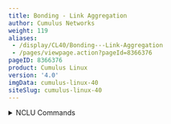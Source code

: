 ```yaml
---
title: Bonding - Link Aggregation
author: Cumulus Networks
weight: 119
aliases:
 - /display/CL40/Bonding---Link-Aggregation
 - /pages/viewpage.action?pageId=8366376
pageID: 8366376
product: Cumulus Linux
version: '4.0'
imgData: cumulus-linux-40
siteSlug: cumulus-linux-40
---
```

<details>

Linux bonding provides a method for aggregating multiple network
interfaces (*slaves*) into a single logical bonded interface (*bond*).
Link aggregation is useful for linear scaling of bandwidth, load
balancing, and failover protection.

Cumulus Linux supports two bonding modes:

  - IEEE 802.3ad link aggregation mode that allows one or more links to
    be aggregated together to form a *link aggregation group* (LAG) so
    that a media access control (MAC) client can treat the group as if
    it were a single link. IEEE 802.3ad link aggregation is the default
    mode.

  - Balance-xor mode, where the bonding of slave interfaces are static
    and all slave interfaces are active for load balancing and fault
    tolerance purposes. This is useful for
    [MLAG](/version/cumulus-linux-40/Layer-2/Multi-Chassis-Link-Aggregation---MLAG)
    deployments.

Cumulus Linux uses version 1 of the LAG control protocol (LACP).

To temporarily bring up a bond even when there is no LACP partner, use
[LACP Bypass](/version/cumulus-linux-40/Layer-2/LACP-Bypass).

## <span>Hash Distribution</span>

Egress traffic through a bond is distributed to a slave based on a
packet hash calculation, providing load balancing over the slaves; many
conversation flows are distributed over all available slaves to load
balance the total traffic. Traffic for a single conversation flow always
hashes to the same slave.

The hash calculation uses packet header data to choose to which slave to
transmit the packet:

  - For IP traffic, IP header source and destination fields are used in
    the calculation.

  - For IP + TCP/UDP traffic, source and destination ports are included
    in the hash calculation.

{{%notice note%}}

In a failover event, the hash calculation is adjusted to steer traffic
over available slaves.

{{%/notice%}}

## <span>Create a Bond</span>

In the example below, the front panel port interfaces swp1 thru swp4 are
slaves in bond0, while swp5 and swp6 are not part of bond0.

{{% imgOld 0 %}}

To create and configure a bond:

<summary>NCLU Commands </summary>

Run the `net add bond` command. The example command below creates a bond
called `bond0` with slaves swp1, swp2, swp3, and swp4:

    cumulus@switch:~$ net add bond bond0 bond slaves swp1-4
    cumulus@switch:~$ net pending
    cumulus@switch:~$ net commit

<summary>Linux Commands </summary>

Edit the `/etc/network/interfaces` file and add a stanza for the bond.
The example below creates a bond called `bond0` with slaves swp1, swp2,
swp3, and swp4:

    cumulus@switch:~$ sudo nanno /etc/network/interfaces
     
    ...
    auto bond0
    iface bond0
        bond-slaves swp1 swp2 swp3 swp4
    ...

Run the `ifreload -a` command to load the new configuration:

    cumulus@switch:~$ ifreload -a

{{%notice note%}}

  - The bond is configured by default in IEEE 802.3ad link aggregation
    mode. To configure the bond in balance-xor mode, see [Configuration
    Parameters](#src-8366376_Bonding-LinkAggregation-bond_mode) below.

  - If the bond is *not* going to become part of a bridge, you need to
    specify an IP address.

  - The name of the bond must be compliant with Linux interface naming
    conventions and unique within the switch.

{{%/notice%}}

When networking is started on the switch, bond0 is created as MASTER and
interfaces swp1 thru swp4 come up in SLAVE mode, as seen in the `ip link
show` command:

    cumulus@switch:~$ ip link show
    ...
     
    3: swp1: <BROADCAST,MULTICAST,SLAVE,UP,LOWER_UP> mtu 1500 qdisc pfifo_fast master bond0 state UP mode DEFAULT qlen 500
        link/ether 44:38:39:00:03:c1 brd ff:ff:ff:ff:ff:ff
    4: swp2: <BROADCAST,MULTICAST,SLAVE,UP,LOWER_UP> mtu 1500 qdisc pfifo_fast master bond0 state UP mode DEFAULT qlen 500
        link/ether 44:38:39:00:03:c1 brd ff:ff:ff:ff:ff:ff
    5: swp3: <BROADCAST,MULTICAST,SLAVE,UP,LOWER_UP> mtu 1500 qdisc pfifo_fast master bond0 state UP mode DEFAULT qlen 500
        link/ether 44:38:39:00:03:c1 brd ff:ff:ff:ff:ff:ff
    6: swp4: <BROADCAST,MULTICAST,SLAVE,UP,LOWER_UP> mtu 1500 qdisc pfifo_fast master bond0 state UP mode DEFAULT qlen 500
        link/ether 44:38:39:00:03:c1 brd ff:ff:ff:ff:ff:ff
     
    ...
     
    55: bond0: <BROADCAST,MULTICAST,MASTER,UP,LOWER_UP> mtu 1500 qdisc noqueue state UP mode DEFAULT
        link/ether 44:38:39:00:03:c1 brd ff:ff:ff:ff:ff:ff

{{%notice note%}}

All slave interfaces within a bond have the same MAC address as the
bond. Typically, the first slave added to the bond donates its MAC
address as the bond MAC address, whereas the MAC addresses of the other
slaves are set to the bond MAC address. The bond MAC address is used as
the source MAC address for all traffic leaving the bond and provides a
single destination MAC address to address traffic to the bond.

{{%/notice%}}

## <span>Configure Bond Options</span>

The configuration options for a bond are are described in the table
below. To configure a bond:

<summary>NCLU Commands </summary>

Run `net add bond <bond-name> bond <option>`. The following example sets
the bond mode for bond01 to `balance-xor`:

    cumulus@switch:~$ net add bond bond1 bond mode balance-xor
    cumulus@switch:~$ net pending
    cumulus@switch:~$ net commit

<summary>Linux Commands </summary>

Edit the `/etc/network/interfaces` file and add the parameter to the
bond stanza, then load the new configuration. The following example sets
the bond mode for bond01 to `balance-xor`:

    cumulus@switch:~$ sudo nanno /etc/network/interfaces
     
    ...
    auto bond1
    iface bond1
        bond-mode balance-xor
        bond-slaves swp1 swp2 swp3 swp4
    ...

Run the `ifreload -a` command to load the new configuration:

    cumulus@switch:~$ ifreload -a

{{%notice note%}}

Each bond configuration option, except for `bond slaves,` is set to the
recommended value by default in Cumulus Linux. Only configure an option
if a different setting is needed. For more information on configuration
values, refer to the [Related
Information](#src-8366376_Bonding-LinkAggregation-related-information)
section below.

{{%/notice%}}

<table>
<colgroup>
<col style="width: 33%" />
<col style="width: 33%" />
<col style="width: 33%" />
</colgroup>
<thead>
<tr class="header">
<th><p>Interfaces File Parameter <span style="color: #36424a;"> </span> <span style="color: #36424a;"> </span> <span style="color: #36424a;"> </span></p></th>
<th><p>NCLU <span style="color: #36424a;"> </span> <span style="color: #36424a;"> </span> <span style="color: #36424a;"> </span> <span style="color: #36424a;"> <span style="color: #36424a;"> </span> <span style="color: #36424a;"> </span> <span style="color: #36424a;"> </span> <span style="color: #36424a;"> </span> <span style="color: #36424a;"> </span> <span style="color: #36424a;"> </span> </span> <span style="color: #36424a;"> </span> <span style="color: #36424a;"> </span> <span style="color: #36424a;"> </span> <span style="color: #36424a;"> </span> <span style="color: #36424a;"> <span style="color: #36424a;"> </span> <span style="color: #36424a;"> <span style="color: #36424a;"> </span> <span style="color: #36424a;"> </span> <span style="color: #36424a;"> </span> </span> </span></p></th>
<th><p>Description</p></th>
</tr>
</thead>
<tbody>
<tr class="odd">
<td><p><code>bond-mode 802.3ad|balance-xor</code></p></td>
<td><p><code>bond mode 802.3ad|balance-xor</code></p></td>
<td><p><span id="src-8366376_Bonding-LinkAggregation-bond_mode"></span><span id="src-8366376_Bonding-LinkAggregation-balance_xor"></span>Cumulus Linux supports IEEE 802.3ad link aggregation mode (<code>802.3ad</code>) and <code>balance-xor</code> mode. The default mode is <code>802.3ad</code>.</p>
<p>{{%notice note%}}</p>
<ul>
<li><p>When you enable <code>balance-xor</code> mode, the bonding of slave interfaces are static and all slave interfaces are active for load balancing and fault tolerance purposes. Packet transmission on the bond is based on the hash policy specified by <code>xmit-hash-policy</code>.</p></li>
<li><p>When using <code>balance-xor</code> mode to dual-connect host-facing bonds in an <a href="/version/cumulus-linux-40/Layer-2/Multi-Chassis-Link-Aggregation---MLAG">MLAG</a> environment, you <strong>must</strong> configure the <code>clag_id</code> parameter on the MLAG bonds and it must be the same on both MLAG switches. Otherwise, the bonds are treated by the MLAG switch pair as single-connected.</p></li>
<li><p>Use <code>balance-xor</code> mode <strong>only</strong> if you cannot use LACP; LACP can detect mismatched link attributes between bond members and can even detect misconnections.</p></li>
</ul>
<p>{{%/notice%}}</p></td>
</tr>
<tr class="even">
<td><p><code>bond-slaves &lt;interface-list&gt;</code></p></td>
<td><p><code>bond slaves &lt;interface-list&gt;</code></p></td>
<td><p>The list of slaves in the bond.</p></td>
</tr>
<tr class="odd">
<td><p><code>bond-miimon</code></p></td>
<td><p><code>bond miimon</code> <code>&lt;value&gt;</code></p></td>
<td><p>Defines how often the link state of each slave is inspected for failures. You can specify a value between 0 and 255. The default value is 100.</p></td>
</tr>
<tr class="even">
<td><p><code>bond-downdelay &lt;value&gt;</code></p></td>
<td><p><code>bond downdelay &lt;milliseconds&gt;</code></p></td>
<td><p>Specifies the time, in milliseconds (between 0 and 65535), to wait before disabling a slave after a link failure is detected. The default value is 0.</p>
<p>This option is only valid for the miimon link monitor. The <code>downdelay</code> value must be a multiple of the miimon value; if not, it is rounded down to the nearest multiple.</p></td>
</tr>
<tr class="odd">
<td><p><code>bond-updelay &lt;milliseconds&gt;</code></p></td>
<td><p><code>bond updelay &lt;milliseconds&gt;</code></p></td>
<td><p>Specifies the time, in milliseconds (between 0 and 65535), to wait before enabling a slave after a link recovery is detected. The default value is 0.</p>
<p>This option is only valid for the miimon link monitor. The updelay value must be a multiple of the miimon value; if not, it is rounded down to the nearest multiple.</p></td>
</tr>
<tr class="even">
<td><p><code>bond-use-carrier no</code></p></td>
<td><p><code>bond use-carrier no</code></p></td>
<td><p>Determines the link state.</p></td>
</tr>
<tr class="odd">
<td><p><code>bond-lacp-bypass-allow</code></p></td>
<td><p><code>bond lacp-bypass-allow</code></p></td>
<td><p>Enables <a href="/version/cumulus-linux-40/Layer-2/LACP-Bypass">LACP bypass</a>.</p></td>
</tr>
<tr class="even">
<td><p><code>bond-lacp-rate slow</code></p></td>
<td><p><code>bond lacp-rate slow</code></p></td>
<td><p>Sets the rate to ask the link partner to transmit LACP control packets. <code>slow</code> is the only option.</p></td>
</tr>
<tr class="odd">
<td><p><code>bond-min-links</code></p></td>
<td><p><code>bond min-links</code></p></td>
<td><p>Defines the minimum number of links (between 0 and 255) that must be active before the bond is put into service. The default value is 1.</p>
<p>A value greater than <code>1</code> is useful if higher level services need to ensure a minimum aggregate bandwidth level before activating a bond. Keeping <code>bond-min-links</code> set to <code>1</code> indicates the bond must have at least one active member. If the number of active members drops below the <code>bond-min-links</code> setting, the bond appears to upper-level protocols as <code>link-down</code>. When the number of active links returns to greater than or equal to <code>bond-min-links</code>, the bond becomes <code>link-up</code>.</p></td>
</tr>
</tbody>
</table>

## <span>Show Bond Information</span>

To show information for a bond:

<summary>NCLU Commands </summary>

Run the `net show interface <bond>` command:

    cumulus@switch:~$ net show interface bond1 
        Name    MAC                Speed    MTU    Mode
    --  ------  -----------------  -------  -----  ------
    UP  bond1   00:02:00:00:00:12  20G      1500   Bond
     
     
    Bond Details
    ---------------  -------------
    Bond Mode:       Balance-XOR
    Load Balancing:  Layer3+4
    Minimum Links:   1
    In CLAG:         CLAG Inactive
     
     
        Port     Speed      TX    RX    Err    Link Failures
    --  -------  -------  ----  ----  -----  ---------------
    UP  swp3(P)  10G         0     0      0                0
    UP  swp4(P)  10G         0     0      0                0
     
     
    LLDP
    -------  ----  ------------
    swp3(P)  ====  swp1(p1c1h1)
    swp4(P)  ====  swp2(p1c1h1)Routing
    -------
      Interface bond1 is up, line protocol is up
      Link ups:       3    last: 2017/04/26 21:00:38.26
      Link downs:     2    last: 2017/04/26 20:59:56.78
      PTM status: disabled
      vrf: Default-IP-Routing-Table
      index 31 metric 0 mtu 1500
      flags: <UP,BROADCAST,RUNNING,MULTICAST>
      Type: Ethernet
      HWaddr: 00:02:00:00:00:12
      inet6 fe80::202:ff:fe00:12/64
      Interface Type Other

<summary>Linux Commands </summary>

Run the `sudo cat /proc/net/bonding/<bond>` command:

    cumulus@switch:~$ sudo cat /proc/net/bonding/bond01
     
    Ethernet Channel Bonding Driver: v3.7.1 (April 27, 2011)
    Bonding Mode: load balancing (xor)
    Transmit Hash Policy: layer3+4 (1)
    MII Status: up
    MII Polling Interval (ms): 100
    Up Delay (ms): 0
    Down Delay (ms): 0
     
     
    Slave Interface: swp1
    MII Status: up
    Speed: 1000 Mbps
    Duplex: full
    Link Failure Count: 0
    Permanent HW addr: 44:38:39:00:00:03
    Slave queue ID: 0

## <span>Caveats and Errata</span>

  - An interface cannot belong to multiple bonds.

  - A bond can have subinterfaces, but subinterfaces cannot have a bond.

  - A bond cannot enslave VLAN subinterfaces.

  - Set all slave ports within a bond to the same speed/duplex and make
    sure they match the link partner’s slave ports.

  - On a [Cumulus
    RMP](https://docs.cumulusnetworks.com/display/RMP/Cumulus+RMP)
    switch, if you create a bond with multiple 10G member ports, traffic
    gets dropped when the bond uses members of the same *unit* listed in
    the `/var/lib/cumulus/porttab` file. For example, traffic gets
    dropped if both swp49 and swp52 are in the bond because they both
    are in xe0 (or if both swp50 and swp51 are in the same bond because
    they are both in xe1):  
    swp49 xe0 0 0 -1 0  
    swp50 xe1 0 0 -1 0  
    swp51 xe1 1 0 -1 0  
    swp52 xe0 1 0 -1 0  
    Single port member bonds, bonds with different units (xe0 or xe1, as
    above), or layer 3 bonds do not have this issue.
    
    {{%notice note%}}
    
    On Cumulus RMP switches, which are built with two Hurricane2 ASICs,
    you cannot form an LACP bond on links that terminate on different
    Hurricane2 ASICs.
    
    {{%/notice%}}

## <span id="src-8366376_Bonding-LinkAggregation-related-information" class="confluence-anchor-link"></span><span>Related Information</span>

  - [Linux Foundation -
    Bonding](http://www.linuxfoundation.org/collaborate/workgroups/networking/bonding)

  - [802.3ad](http://www.ieee802.org/3/ad/) ([Accessible
    writeup](http://cs.uccs.edu/%7Escold/doc/linkage%20aggregation.pdf))

  - [Wikipedia - Link
    aggregation](http://en.wikipedia.org/wiki/Link_aggregation)

<article id="html-search-results" class="ht-content" style="display: none;">

</article>

<footer id="ht-footer">

</footer>

</details>
